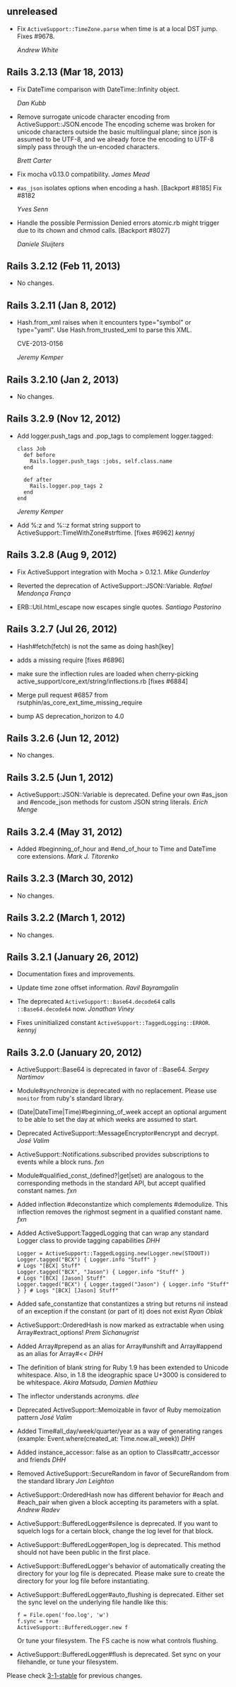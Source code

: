 ## unreleased ##

*   Fix `ActiveSupport::TimeZone.parse` when time is at a local DST jump.
    Fixes #9678.

    *Andrew White*


## Rails 3.2.13 (Mar 18, 2013) ##


*   Fix DateTime comparison with DateTime::Infinity object.

    *Dan Kubb*

*   Remove surrogate unicode character encoding from ActiveSupport::JSON.encode
    The encoding scheme was broken for unicode characters outside the basic
    multilingual plane; since json is assumed to be UTF-8, and we already force the
    encoding to UTF-8 simply pass through the un-encoded characters.

    *Brett Carter*

*   Fix mocha v0.13.0 compatibility. *James Mead*

*   `#as_json` isolates options when encoding a hash. [Backport #8185]
    Fix #8182

    *Yves Senn*

*   Handle the possible Permission Denied errors atomic.rb might trigger due to
    its chown and chmod calls. [Backport #8027]

    *Daniele Sluijters*


## Rails 3.2.12 (Feb 11, 2013) ##

*   No changes.


## Rails 3.2.11 (Jan 8, 2012) ##

*   Hash.from_xml raises when it encounters type="symbol" or type="yaml".
    Use Hash.from_trusted_xml to parse this XML.

    CVE-2013-0156

    *Jeremy Kemper*


## Rails 3.2.10 (Jan 2, 2013) ##

*   No changes.


## Rails 3.2.9 (Nov 12, 2012) ##

*   Add logger.push_tags and .pop_tags to complement logger.tagged:

        class Job
          def before
            Rails.logger.push_tags :jobs, self.class.name
          end

          def after
            Rails.logger.pop_tags 2
          end
        end

    *Jeremy Kemper*

*  Add %:z and %::z format string support to ActiveSupport::TimeWithZone#strftime. [fixes #6962] *kennyj*


## Rails 3.2.8 (Aug 9, 2012) ##

*   Fix ActiveSupport integration with Mocha > 0.12.1. *Mike Gunderloy*

*   Reverted the deprecation of ActiveSupport::JSON::Variable. *Rafael Mendonça França*

*   ERB::Util.html_escape now escapes single quotes. *Santiago Pastorino*


## Rails 3.2.7 (Jul 26, 2012) ##

*   Hash#fetch(fetch) is not the same as doing hash[key]

*   adds a missing require [fixes #6896]

*   make sure the inflection rules are loaded when cherry-picking active_support/core_ext/string/inflections.rb [fixes #6884]

*   Merge pull request #6857 from rsutphin/as_core_ext_time_missing_require

*   bump AS deprecation_horizon to 4.0


## Rails 3.2.6 (Jun 12, 2012) ##

*   No changes.


## Rails 3.2.5 (Jun 1, 2012) ##

*   ActiveSupport::JSON::Variable is deprecated. Define your own #as_json and #encode_json methods
    for custom JSON string literals. *Erich Menge*


## Rails 3.2.4 (May 31, 2012) ##

*   Added #beginning_of_hour and #end_of_hour to Time and DateTime core
    extensions. *Mark J. Titorenko*


## Rails 3.2.3 (March 30, 2012) ##

*   No changes.


## Rails 3.2.2 (March 1, 2012) ##

*   No changes.


## Rails 3.2.1 (January 26, 2012) ##

*   Documentation fixes and improvements.

*   Update time zone offset information. *Ravil Bayramgalin*

*   The deprecated `ActiveSupport::Base64.decode64` calls `::Base64.decode64`
    now. *Jonathan Viney*

*   Fixes uninitialized constant `ActiveSupport::TaggedLogging::ERROR`. *kennyj*


## Rails 3.2.0 (January 20, 2012) ##

*   ActiveSupport::Base64 is deprecated in favor of ::Base64. *Sergey Nartimov*

*   Module#synchronize is deprecated with no replacement.  Please use `monitor`
    from ruby's standard library.

*   (Date|DateTime|Time)#beginning_of_week accept an optional argument to
    be able to set the day at which weeks are assumed to start.

*   Deprecated ActiveSupport::MessageEncryptor#encrypt and decrypt. *José Valim*

*   ActiveSupport::Notifications.subscribed provides subscriptions to events while a block runs. *fxn*

*   Module#qualified_const_(defined?|get|set) are analogous to the corresponding methods
    in the standard API, but accept qualified constant names. *fxn*

*   Added inflection #deconstantize which complements #demodulize. This inflection
    removes the righmost segment in a qualified constant name. *fxn*

*   Added ActiveSupport:TaggedLogging that can wrap any standard Logger class to provide tagging capabilities *DHH*

        Logger = ActiveSupport::TaggedLogging.new(Logger.new(STDOUT))
        Logger.tagged("BCX") { Logger.info "Stuff" }                            # Logs "[BCX] Stuff"
        Logger.tagged("BCX", "Jason") { Logger.info "Stuff" }                   # Logs "[BCX] [Jason] Stuff"
        Logger.tagged("BCX") { Logger.tagged("Jason") { Logger.info "Stuff" } } # Logs "[BCX] [Jason] Stuff"

*   Added safe_constantize that constantizes a string but returns nil instead of an exception if the constant (or part of it) does not exist *Ryan Oblak*

*   ActiveSupport::OrderedHash is now marked as extractable when using Array#extract_options! *Prem Sichanugrist*

*   Added Array#prepend as an alias for Array#unshift and Array#append as an alias for Array#<< *DHH*

*   The definition of blank string for Ruby 1.9 has been extended to Unicode whitespace.
    Also, in 1.8 the ideographic space U+3000 is considered to be whitespace. *Akira Matsuda, Damien Mathieu*

*   The inflector understands acronyms. *dlee*

*   Deprecated ActiveSupport::Memoizable in favor of Ruby memoization pattern *José Valim*

*   Added Time#all_day/week/quarter/year as a way of generating ranges (example: Event.where(created_at: Time.now.all_week)) *DHH*

*   Added instance_accessor: false as an option to Class#cattr_accessor and friends *DHH*

*   Removed ActiveSupport::SecureRandom in favor of SecureRandom from the standard library *Jon Leighton*

*   ActiveSupport::OrderedHash now has different behavior for #each and
    \#each_pair when given a block accepting its parameters with a splat. *Andrew Radev*

*   ActiveSupport::BufferedLogger#silence is deprecated.  If you want to squelch
    logs for a certain block, change the log level for that block.

*   ActiveSupport::BufferedLogger#open_log is deprecated.  This method should
    not have been public in the first place.

*   ActiveSupport::BufferedLogger's behavior of automatically creating the
    directory for your log file is deprecated.  Please make sure to create the
    directory for your log file before instantiating.

*   ActiveSupport::BufferedLogger#auto_flushing is deprecated.  Either set the
    sync level on the underlying file handle like this:

        f = File.open('foo.log', 'w')
        f.sync = true
        ActiveSupport::BufferedLogger.new f

    Or tune your filesystem.  The FS cache is now what controls flushing.

*   ActiveSupport::BufferedLogger#flush is deprecated.  Set sync on your
    filehandle, or tune your filesystem.

Please check [3-1-stable](https://github.com/rails/rails/blob/3-1-stable/activesupport/CHANGELOG.md) for previous changes.
